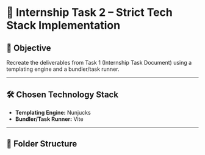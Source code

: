 # 📄 Internship Task 2 – Strict Tech Stack Implementation

## 🎯 Objective
Recreate the deliverables from Task 1 (Internship Task Document) using a templating engine and a bundler/task runner.

---

## 🛠️ Chosen Technology Stack
- **Templating Engine:** Nunjucks
- **Bundler/Task Runner:** Vite

---

## 📂 Folder Structure

